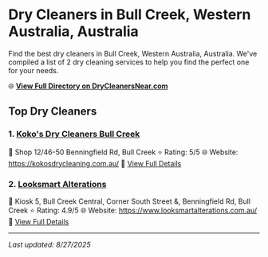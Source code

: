 # Dry Cleaners in Bull Creek, Western Australia, Australia

Find the best dry cleaners in Bull Creek, Western Australia, Australia. We've compiled a list of 2 dry cleaning services to help you find the perfect one for your needs.

🌐 **[View Full Directory on DryCleanersNear.com](https://drycleanersnear.com/city/Australia/Western%20Australia/Bull%20Creek)**

## Top Dry Cleaners

### 1. [Koko's Dry Cleaners Bull Creek](https://drycleanersnear.com/dryCleaner/68ad15fa1d9ee695c9252c39/koko-s-dry-cleaners-bull-creek)
📍 Shop 12/46-50 Benningfield Rd, Bull Creek
⭐ Rating: 5/5
🌐 Website: https://kokosdrycleaning.com.au/
🔗 [View Full Details](https://drycleanersnear.com/dryCleaner/68ad15fa1d9ee695c9252c39/koko-s-dry-cleaners-bull-creek)

### 2. [Looksmart Alterations](https://drycleanersnear.com/dryCleaner/68ad16a41d9ee695c925328e/looksmart-alterations)
📍 Kiosk 5, Bull Creek Central, Corner South Street &, Benningfield Rd, Bull Creek
⭐ Rating: 4.9/5
🌐 Website: https://www.looksmartalterations.com.au/
🔗 [View Full Details](https://drycleanersnear.com/dryCleaner/68ad16a41d9ee695c925328e/looksmart-alterations)


---

*Last updated: 8/27/2025*
